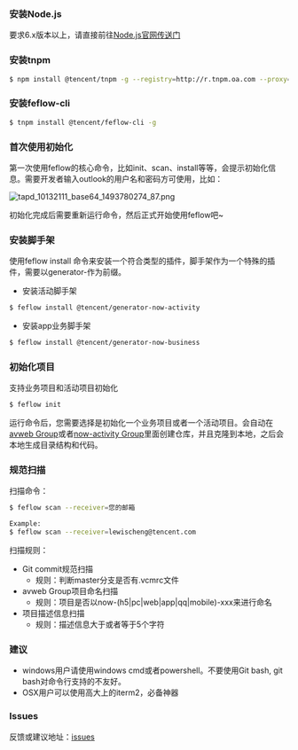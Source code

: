 ### 安装Node.js
要求6.x版本以上，请直接前往[Node.js官网传送门](https://nodejs.org/en/download/)

### 安装tnpm
```sh
$ npm install @tencent/tnpm -g --registry=http://r.tnpm.oa.com --proxy=http://r.tnpm.oa.com:80 --verbose
```

### 安装feflow-cli
```sh
$ tnpm install @tencent/feflow-cli -g 
```

### 首次使用初始化
第一次使用feflow的核心命令，比如init、scan、install等等，会提示初始化信息。需要开发者输入outlook的用户名和密码方可使用，比如：

![tapd_10132111_base64_1493780274_87.png](/feflow/feflow-cli/uploads/0E0A589D79D3482ABB4D48B291B0170E/tapd_10132111_base64_1493780274_87.png)


初始化完成后需要重新运行命令，然后正式开始使用feflow吧~

### 安装脚手架
使用feflow install <plugin>命令来安装一个符合类型的插件，脚手架作为一个特殊的插件，需要以generator-作为前缀。

* 安装活动脚手架
```sh
$ feflow install @tencent/generator-now-activity
```
* 安装app业务脚手架
```sh
$ feflow install @tencent/generator-now-business
```

### 初始化项目
支持业务项目和活动项目初始化
``` sh
$ feflow init
```
运行命令后，您需要选择是初始化一个业务项目或者一个活动项目。会自动在[avweb Group](http://git.code.oa.com/groups/avweb)或者[now-activity Group](http://git.code.oa.com/groups/now-activity)里面创建仓库，并且克隆到本地，之后会本地生成目录结构和代码。

### 规范扫描
扫描命令：
```sh
$ feflow scan --receiver=您的邮箱 

Example:
$ feflow scan --receiver=lewischeng@tencent.com
```

扫描规则：

* Git commit规范扫描
   * 规则：判断master分支是否有.vcmrc文件
* avweb Group项目命名扫描
   * 规则：项目是否以now-(h5|pc|web|app|qq|mobile)-xxx来进行命名
* 项目描述信息扫描
   * 规则：描述信息大于或者等于5个字符

### 建议
* windows用户请使用windows cmd或者powershell。不要使用Git bash, git bash对命令行支持的不友好。
* OSX用户可以使用高大上的iterm2，必备神器

### Issues
反馈或建议地址：[issues](http://git.code.oa.com/feflow/discussion/issues)